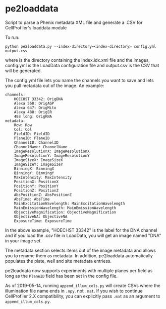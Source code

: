 # pe2loaddata
Script to parse a Phenix metadata XML file and generate a .CSV for CellProfiler's loaddata module

To run:

    python pe2loaddata.py --index-directory=<index-directory> config.yml output.csv

where <index-directory> is the directory containing the Index.idx.xml file and the images, config.yml is the LoadData configuration file and output.csv is the CSV that will be generated.

The config.yml file lets you name the channels you want to save and lets you pull metadata out of the image. An example:

    channels:
        HOECHST 33342: OrigDNA
        Alexa 568: OrigAGP
        Alexa 647: OrigMito
        Alexa 488: OrigER
        488 long: OrigRNA
    metadata:
        Row: Row
        Col: Col
        FieldID: FieldID
        PlaneID: PlaneID
        ChannelID: ChannelID
        ChannelName: ChannelName
        ImageResolutionX: ImageResolutionX
        ImageResolutionY: ImageResolutionY
        ImageSizeX: ImageSizeX
        ImageSizeY: ImageSizeY
        BinningX: BinningX
        BinningY: BinningY
        MaxIntensity: MaxIntensity
        PositionX: PositionX
        PositionY: PositionY
        PositionZ: PositionZ
        AbsPositionZ: AbsPositionZ
        AbsTime: AbsTime
        MainExcitationWavelength: MainExcitationWavelength
        MainEmissionWavelength: MainEmissionWavelength
        ObjectiveMagnification: ObjectiveMagnification
        ObjectiveNA: ObjectiveNA
        ExposureTime: ExposureTime

In the above example, "HOECHST 33342" is the label for the DNA channel and
if you load the .csv file in LoadData, you will get an image named "DNA" in
your image set.

The metadata section selects items out of the image metadata and allows
you to rename them as metadata. In addition, pe2loaddata automatically
populates the plate, well and site metadata entriess.

pe2loaddata now supports experiments with multiple planes per field as long as the `PlaneID` field 
has been set in the config file.

As of 2019-05-14, running `append_illum_cols.py` will create CSVs where the illumination file name 
ends in `.npy`, not `.mat`.  If you wish to continue CellProfiler 2.X compatibility, you can 
explicitly pass `.mat` as an argument to `append_illum_cols.py`.    
